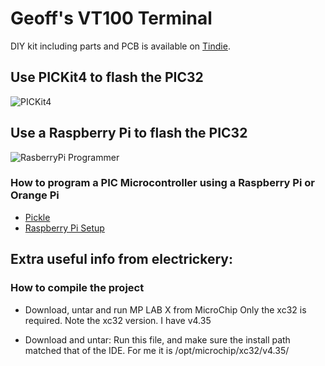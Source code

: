 # Geoff's VT100 Terminal

DIY kit including parts and PCB is available on [Tindie](https://www.tindie.com/products/petrohi/geoffs-vt100-terminal-kit/).

## Use PICKit4 to flash the PIC32

![PICKit4](/doc/PICKit4.jpeg)

## Use a Raspberry Pi to flash the PIC32

![RasberryPi Programmer](/doc/RasberryPi_programmer.jpg)

### How to program a PIC Microcontroller using a Raspberry Pi or Orange Pi

* [Pickle](https://www.pedalpc.com/blog/program-pic-raspberry-pi/)
* [Raspberry Pi Setup](https://wiki.kewl.org/dokuwiki/boards:rpi)


## Extra useful info from electrickery:

### How to compile the project

* Download, untar and run MP LAB X from MicroChip
  Only the xc32 is required. Note the xc32 version. I have v4.35

* Download and untar:
  Run this file, and make sure the install path matched that of the IDE. For me it is /opt/microchip/xc32/v4.35/

